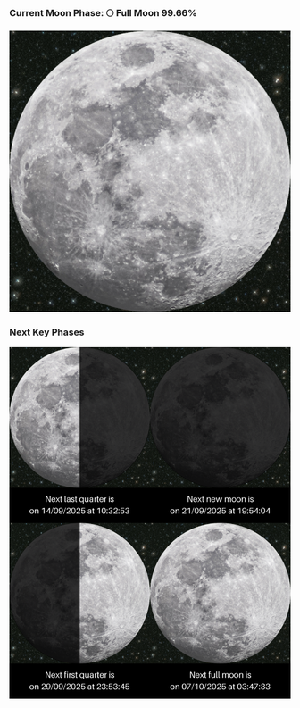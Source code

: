 ### Current Moon Phase: 🌕 Full Moon 99.66%
![Moon Phase](moonphase.png)
### Next Key Phases
![Gallery](gallery.png)